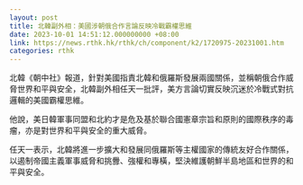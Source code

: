 ```yaml
---
layout: post
title: 北韓副外相：美國涉朝俄合作言論反映冷戰霸權思維
date: 2023-10-01 14:51:12.000000000 +08:00
link: https://news.rthk.hk/rthk/ch/component/k2/1720975-20231001.htm
categories: rthk
---
```


北韓《朝中社》報道，針對美國指責北韓和俄羅斯發展兩國關係，並稱朝俄合作威脅世界和平與安全，北韓副外相任天一批評，美方言論切實反映沉迷於冷戰式對抗邏輯的美國霸權思維。

他說，美日韓軍事同盟和北約才是危及基於聯合國憲章宗旨和原則的國際秩序的毒瘤，亦是對世界和平與安全的重大威脅。

任天一表示，北韓將進一步擴大和發展同俄羅斯等主權國家的傳統友好合作關係，以遏制帝國主義軍事威脅和挑釁、強權和專橫，堅決維護朝鮮半島地區和世界的和平與安全。
